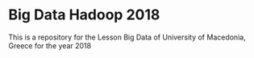 # Big Data Hadoop 2018

This is a repository for the Lesson Big Data of University of Macedonia, Greece for the year 2018
